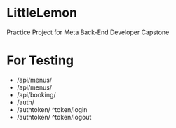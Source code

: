 # LittleLemon
Practice Project for Meta Back-End Developer Capstone

# For Testing
* /api/menus/
* /api/menus/<pk>
* /api/booking/
* /auth/
* /authtoken/ ^token/login
* /authtoken/ ^token/logout